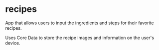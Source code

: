 # recipes
App that allows users to input the ingredients and steps for their favorite recipes. 

Uses Core Data to store the recipe images and information on the user's device.
